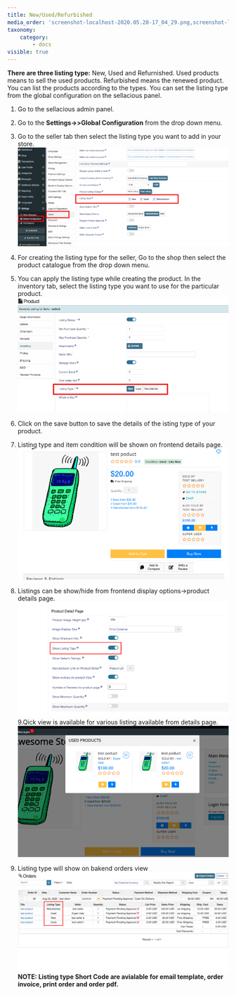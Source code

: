```yaml
---
title: New/Used/Refurbished
media_order: 'screenshot-localhost-2020.05.28-17_04_29.png,screenshot-localhost-2020.05.28-17_05_41.png,Screenshot 2020-08-03 at 5.28.07 PM.png,Screenshot 2020-08-03 at 5.30.20 PM.png,Screenshot 2020-08-03 at 5.29.46 PM.png,Screenshot 2020-08-03 at 5.38.18 PM.png'
taxonomy:
    category:
        - docs
visible: true
---
```


**There are three listing type:** New, Used and Refurnished. Used products means to sell the used products. Refurbished means the renewed product. You can list the products according to the types. You can set the listing type from the global configuration on the sellacious panel.

1. Go to the sellacious admin panel.
2. Go to the **Settings->>Global Configuration** from the drop down menu.
3. Go to the seller tab then select the listing type you want to add in your store.![](screenshot-localhost-2020.05.28-17_04_29.png)
4. For creating the listing type for the seller, Go to the shop then select the product catalogue from the drop down menu.
5. You can apply the listing type while creating the product. In the inventory tab, select the listing type you want to use for the particular product.![](screenshot-localhost-2020.05.28-17_05_41.png)
6. Click on the save button to save the details of the isting type of your product.

8. Listing type and item condition will be shown on frontend details page.
![](Screenshot%202020-08-03%20at%205.28.07%20PM.png)
8. Listings can be show/hide from frontend display options->product details page.
![](Screenshot%202020-08-03%20at%205.30.20%20PM.png)
9.Qick view is available for various listing available from details page.
![](Screenshot%202020-08-03%20at%205.29.46%20PM.png)
10. Listing type will show on bakend orders view
![](Screenshot%202020-08-03%20at%205.38.18%20PM.png)
**NOTE: Listing type Short Code are avialable for email template, order invoice, print order and order pdf.**

